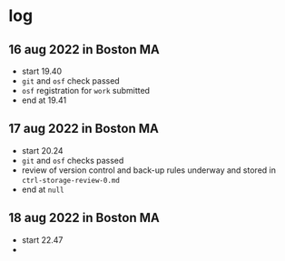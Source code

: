 # log

## 16 aug 2022 in Boston MA

- start 19.40
- `git` and `osf` check passed
- `osf` registration for `work` submitted
- end at 19.41

## 17 aug 2022 in Boston MA

- start 20.24
- `git` and `osf` checks passed
- review of version control and back-up rules underway and stored in `ctrl-storage-review-0.md`
- end at `null`

## 18 aug 2022 in Boston MA

- start 22.47
- 